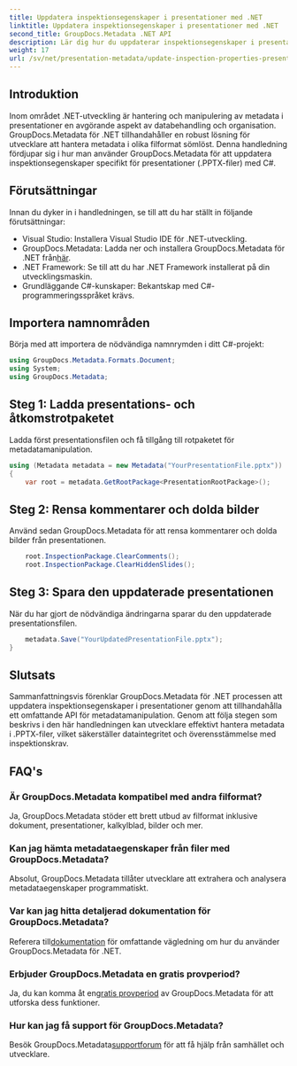 ```yaml
---
title: Uppdatera inspektionsegenskaper i presentationer med .NET
linktitle: Uppdatera inspektionsegenskaper i presentationer med .NET
second_title: GroupDocs.Metadata .NET API
description: Lär dig hur du uppdaterar inspektionsegenskaper i presentationer med .NET med GroupDocs.Metadata. Enkel, effektiv metadatamanipulation för .PPTX-filer.
weight: 17
url: /sv/net/presentation-metadata/update-inspection-properties-presentations/
---
```

## Introduktion
Inom området .NET-utveckling är hantering och manipulering av metadata i presentationer en avgörande aspekt av databehandling och organisation. GroupDocs.Metadata för .NET tillhandahåller en robust lösning för utvecklare att hantera metadata i olika filformat sömlöst. Denna handledning fördjupar sig i hur man använder GroupDocs.Metadata för att uppdatera inspektionsegenskaper specifikt för presentationer (.PPTX-filer) med C#.
## Förutsättningar
Innan du dyker in i handledningen, se till att du har ställt in följande förutsättningar:
- Visual Studio: Installera Visual Studio IDE för .NET-utveckling.
-  GroupDocs.Metadata: Ladda ner och installera GroupDocs.Metadata för .NET från[här](https://releases.groupdocs.com/metadata/net/).
- .NET Framework: Se till att du har .NET Framework installerat på din utvecklingsmaskin.
- Grundläggande C#-kunskaper: Bekantskap med C#-programmeringsspråket krävs.

## Importera namnområden
Börja med att importera de nödvändiga namnrymden i ditt C#-projekt:
```csharp
using GroupDocs.Metadata.Formats.Document;
using System;
using GroupDocs.Metadata;
```
## Steg 1: Ladda presentations- och åtkomstrotpaketet
Ladda först presentationsfilen och få tillgång till rotpaketet för metadatamanipulation.

```csharp
using (Metadata metadata = new Metadata("YourPresentationFile.pptx"))
{
    var root = metadata.GetRootPackage<PresentationRootPackage>();
```
## Steg 2: Rensa kommentarer och dolda bilder
Använd sedan GroupDocs.Metadata för att rensa kommentarer och dolda bilder från presentationen.

```csharp
    root.InspectionPackage.ClearComments();
    root.InspectionPackage.ClearHiddenSlides();
```
## Steg 3: Spara den uppdaterade presentationen
När du har gjort de nödvändiga ändringarna sparar du den uppdaterade presentationsfilen.

```csharp
    metadata.Save("YourUpdatedPresentationFile.pptx");
}
```

## Slutsats
Sammanfattningsvis förenklar GroupDocs.Metadata för .NET processen att uppdatera inspektionsegenskaper i presentationer genom att tillhandahålla ett omfattande API för metadatamanipulation. Genom att följa stegen som beskrivs i den här handledningen kan utvecklare effektivt hantera metadata i .PPTX-filer, vilket säkerställer dataintegritet och överensstämmelse med inspektionskrav.

## FAQ's
### Är GroupDocs.Metadata kompatibel med andra filformat?
Ja, GroupDocs.Metadata stöder ett brett utbud av filformat inklusive dokument, presentationer, kalkylblad, bilder och mer.
### Kan jag hämta metadataegenskaper från filer med GroupDocs.Metadata?
Absolut, GroupDocs.Metadata tillåter utvecklare att extrahera och analysera metadataegenskaper programmatiskt.
### Var kan jag hitta detaljerad dokumentation för GroupDocs.Metadata?
 Referera till[dokumentation](https://tutorials.groupdocs.com/metadata/net/) för omfattande vägledning om hur du använder GroupDocs.Metadata för .NET.
### Erbjuder GroupDocs.Metadata en gratis provperiod?
 Ja, du kan komma åt en[gratis provperiod](https://releases.groupdocs.com/) av GroupDocs.Metadata för att utforska dess funktioner.
### Hur kan jag få support för GroupDocs.Metadata?
 Besök GroupDocs.Metadata[supportforum](https://forum.groupdocs.com/c/metadata/14) för att få hjälp från samhället och utvecklare.